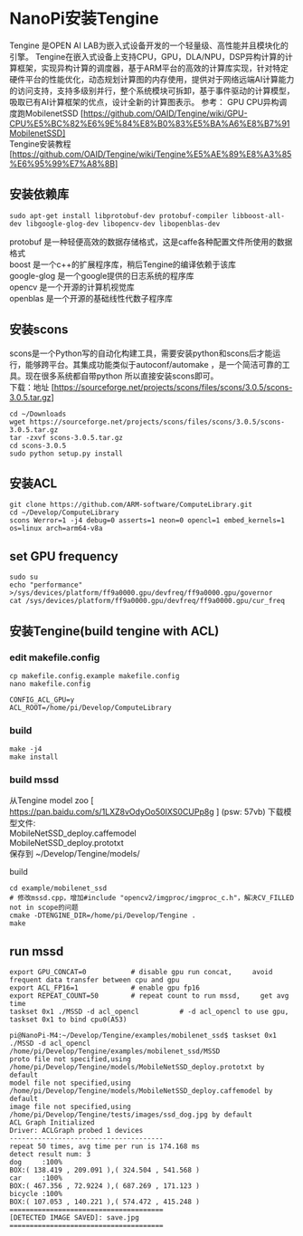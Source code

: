 # NanoPi安装Tengine
Tengine 是OPEN AI LAB为嵌入式设备开发的一个轻量级、高性能并且模块化的引擎。
Tengine在嵌入式设备上支持CPU，GPU，DLA/NPU，DSP异构计算的计算框架，实现异构计算的调度器，基于ARM平台的高效的计算库实现，针对特定硬件平台的性能优化，动态规划计算图的内存使用，提供对于网络远端AI计算能力的访问支持，支持多级别并行，整个系统模块可拆卸，基于事件驱动的计算模型，吸取已有AI计算框架的优点，设计全新的计算图表示。
参考：
GPU CPU异构调度跑MobilenetSSD [https://github.com/OAID/Tengine/wiki/GPU-CPU%E5%BC%82%E6%9E%84%E8%B0%83%E5%BA%A6%E8%B7%91MobilenetSSD]  
Tengine安装教程 [https://github.com/OAID/Tengine/wiki/Tengine%E5%AE%89%E8%A3%85%E6%95%99%E7%A8%8B]  


## 安装依赖库
```
sudo apt-get install libprotobuf-dev protobuf-compiler libboost-all-dev libgoogle-glog-dev libopencv-dev libopenblas-dev
```
protobuf 是一种轻便高效的数据存储格式，这是caffe各种配置文件所使用的数据格式  
boost 是一个c++的扩展程序库，稍后Tengine的编译依赖于该库  
google-glog 是一个google提供的日志系统的程序库  
opencv 是一个开源的计算机视觉库  
openblas 是一个开源的基础线性代数子程序库  

## 安装scons
scons是一个Python写的自动化构建工具，需要安装python和scons后才能运行，能够跨平台。其集成功能类似于autoconf/automake ，是一个简洁可靠的工具。现在很多系统都自带python 所以直接安装scons即可。  
下载：地址 [https://sourceforge.net/projects/scons/files/scons/3.0.5/scons-3.0.5.tar.gz]
```
cd ~/Downloads
wget https://sourceforge.net/projects/scons/files/scons/3.0.5/scons-3.0.5.tar.gz
tar -zxvf scons-3.0.5.tar.gz
cd scons-3.0.5
sudo python setup.py install
```

## 安装ACL
```
git clone https://github.com/ARM-software/ComputeLibrary.git
cd ~/Develop/ComputeLibrary
scons Werror=1 -j4 debug=0 asserts=1 neon=0 opencl=1 embed_kernels=1 os=linux arch=arm64-v8a
```

## set GPU frequency
```
sudo su
echo "performance" >/sys/devices/platform/ff9a0000.gpu/devfreq/ff9a0000.gpu/governor
cat /sys/devices/platform/ff9a0000.gpu/devfreq/ff9a0000.gpu/cur_freq
```

## 安装Tengine(build tengine with ACL)
### edit makefile.config
```
cp makefile.config.example makefile.config
nano makefile.config

CONFIG_ACL_GPU=y
ACL_ROOT=/home/pi/Develop/ComputeLibrary
```
### build
```
make -j4 
make install
```

### build mssd
从Tengine model zoo [ https://pan.baidu.com/s/1LXZ8vOdyOo50IXS0CUPp8g ] (psw: 57vb) 下载模型文件:  
MobileNetSSD_deploy.caffemodel  
MobileNetSSD_deploy.prototxt  
保存到 ~/Develop/Tengine/models/

build
```
cd example/mobilenet_ssd
# 修改mssd.cpp，增加#include "opencv2/imgproc/imgproc_c.h"，解决CV_FILLED not in scope的问题
cmake -DTENGINE_DIR=/home/pi/Develop/Tengine .
make 
```

## run mssd
```
export GPU_CONCAT=0           # disable gpu run concat,     avoid frequent data transfer between cpu and gpu
export ACL_FP16=1             # enable gpu fp16
export REPEAT_COUNT=50        # repeat count to run mssd,     get avg time
taskset 0x1 ./MSSD -d acl_opencl          # -d acl_opencl to use gpu, taskset 0x1 to bind cpu0(A53)

pi@NanoPi-M4:~/Develop/Tengine/examples/mobilenet_ssd$ taskset 0x1 ./MSSD -d acl_opencl 
/home/pi/Develop/Tengine/examples/mobilenet_ssd/MSSD
proto file not specified,using /home/pi/Develop/Tengine/models/MobileNetSSD_deploy.prototxt by default
model file not specified,using /home/pi/Develop/Tengine/models/MobileNetSSD_deploy.caffemodel by default
image file not specified,using /home/pi/Develop/Tengine/tests/images/ssd_dog.jpg by default
ACL Graph Initialized
Driver: ACLGraph probed 1 devices
--------------------------------------
repeat 50 times, avg time per run is 174.168 ms
detect result num: 3 
dog     :100%
BOX:( 138.419 , 209.091 ),( 324.504 , 541.568 )
car     :100%
BOX:( 467.356 , 72.9224 ),( 687.269 , 171.123 )
bicycle :100%
BOX:( 107.053 , 140.221 ),( 574.472 , 415.248 )
======================================
[DETECTED IMAGE SAVED]: save.jpg
======================================
```



